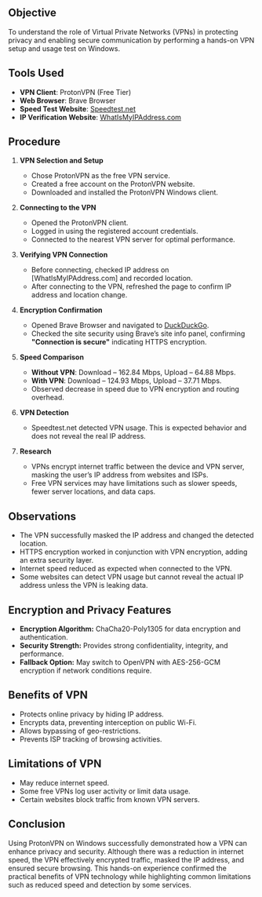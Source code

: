 ## Objective
To understand the role of Virtual Private Networks (VPNs) in protecting privacy and enabling secure communication by performing a hands-on VPN setup and usage test on Windows.

## Tools Used
- **VPN Client**: ProtonVPN (Free Tier)
- **Web Browser**: Brave Browser
- **Speed Test Website**: [Speedtest.net](https://www.speedtest.net/)
- **IP Verification Website**: [WhatIsMyIPAddress.com](https://whatismyipaddress.com/)

## Procedure

1. **VPN Selection and Setup**
   - Chose ProtonVPN as the free VPN service.
   - Created a free account on the ProtonVPN website.
   - Downloaded and installed the ProtonVPN Windows client.

2. **Connecting to the VPN**
   - Opened the ProtonVPN client.
   - Logged in using the registered account credentials.
   - Connected to the nearest VPN server for optimal performance.

3. **Verifying VPN Connection**
   - Before connecting, checked IP address on [WhatIsMyIPAddress.com] and recorded location.
   - After connecting to the VPN, refreshed the page to confirm IP address and location change.

4. **Encryption Confirmation**
   - Opened Brave Browser and navigated to [DuckDuckGo](https://duckduckgo.com/).
   - Checked the site security using Brave’s site info panel, confirming **"Connection is secure"** indicating HTTPS encryption.

5. **Speed Comparison**
   - **Without VPN**: Download – 162.84 Mbps, Upload – 64.88 Mbps.
   - **With VPN**: Download – 124.93 Mbps, Upload – 37.71 Mbps.
   - Observed decrease in speed due to VPN encryption and routing overhead.

6. **VPN Detection**
   - Speedtest.net detected VPN usage. This is expected behavior and does not reveal the real IP address.

7. **Research**
   - VPNs encrypt internet traffic between the device and VPN server, masking the user’s IP address from websites and ISPs.
   - Free VPN services may have limitations such as slower speeds, fewer server locations, and data caps.

## Observations
- The VPN successfully masked the IP address and changed the detected location.
- HTTPS encryption worked in conjunction with VPN encryption, adding an extra security layer.
- Internet speed reduced as expected when connected to the VPN.
- Some websites can detect VPN usage but cannot reveal the actual IP address unless the VPN is leaking data.

## Encryption and Privacy Features
- **Encryption Algorithm:** ChaCha20-Poly1305 for data encryption and authentication.
- **Security Strength:** Provides strong confidentiality, integrity, and performance.
- **Fallback Option:** May switch to OpenVPN with AES-256-GCM encryption if network conditions require.

## Benefits of VPN
- Protects online privacy by hiding IP address.
- Encrypts data, preventing interception on public Wi-Fi.
- Allows bypassing of geo-restrictions.
- Prevents ISP tracking of browsing activities.

## Limitations of VPN
- May reduce internet speed.
- Some free VPNs log user activity or limit data usage.
- Certain websites block traffic from known VPN servers.

## Conclusion
Using ProtonVPN on Windows successfully demonstrated how a VPN can enhance privacy and security. Although there was a reduction in internet speed, the VPN effectively encrypted traffic, masked the IP address, and ensured secure browsing. This hands-on experience confirmed the practical benefits of VPN technology while highlighting common limitations such as reduced speed and detection by some services.
